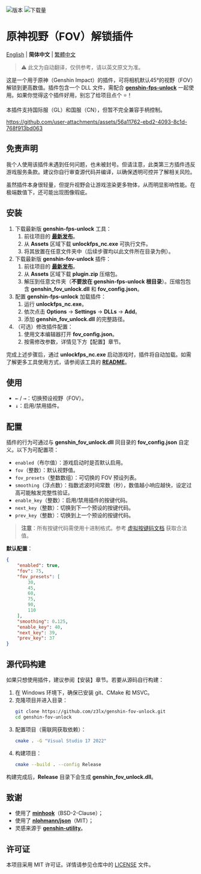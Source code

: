 ![版本](https://img.shields.io/badge/版本-5.7-brightgreen)
![下载量](https://img.shields.io/github/downloads/z3lx/genshin-fov-unlock/total?label=下载量)

# 原神视野（FOV）解锁插件

[English](README.md) | **简体中文** | [繁體中文](README.zh-Hant.md)

> ⚠️ 此文为自动翻译，仅供参考，请以英文原文为准。

这是一个用于原神（Genshin Impact）的插件，可将相机默认45°的视野（FOV）解锁到更高数值。插件包含一个 DLL 文件，需配合 [**genshin-fps-unlock**](https://github.com/34736384/genshin-fps-unlock) 一起使用。如果你觉得这个插件好用，别忘了给项目点个 ⭐！

本插件支持国际服（GL）和国服（CN），但暂不完全兼容手柄控制。

https://github.com/user-attachments/assets/56a11762-ebd2-4093-8c1d-768f913bd063

## 免责声明

我个人使用该插件未遇到任何问题，也未被封号。但请注意，此类第三方插件违反游戏服务条款。建议你自行审查源代码并编译，以确保透明可控并了解相关风险。

虽然插件本身很轻量，但提升视野会让游戏渲染更多物体，从而明显影响性能。在极端数值下，还可能出现图像瑕疵。

## 安装

1. 下载最新版 **genshin-fps-unlock** 工具：
   1. 前往项目的 [**最新发布**](https://github.com/34736384/genshin-fps-unlock/releases/latest)。
   2. 从 **Assets** 区域下载 **unlockfps_nc.exe** 可执行文件。
   3. 将其放置在任意文件夹中（后续步骤均以此文件所在目录为例）。
2. 下载最新版 **genshin-fov-unlock** 插件：
   1. 前往项目的 [**最新发布**](https://github.com/z3lx/genshin-fov-unlock/releases/latest)。
   2. 从 **Assets** 区域下载 **plugin.zip** 压缩包。
   3. 解压到任意文件夹（**不要放在 genshin-fps-unlock 根目录**）。压缩包包含 **genshin_fov_unlock.dll** 和 **fov_config.json**。
3. 配置 **genshin-fps-unlock** 加载插件：
   1. 运行 **unlockfps_nc.exe**。
   2. 依次点击 **Options** → **Settings** → **DLLs** → **Add**。
   3. 添加 **genshin_fov_unlock.dll** 的完整路径。
4. （可选）修改插件配置：
   1. 使用文本编辑器打开 **fov_config.json**。
   2. 按需修改参数，详情见下方【配置】章节。

完成上述步骤后，通过 **unlockfps_nc.exe** 启动游戏时，插件将自动加载。如需了解更多工具使用方式，请参阅该工具的 [**README**](https://github.com/34736384/genshin-fps-unlock/blob/netcore/README.md)。

## 使用

- <kbd>←</kbd> / <kbd>→</kbd>：切换预设视野（FOV）。
- <kbd>↓</kbd>：启用/禁用插件。

## 配置

插件的行为可通过与 **genshin_fov_unlock.dll** 同目录的 **fov_config.json** 自定义。以下为可配置项：

- `enabled`（布尔值）：游戏启动时是否默认启用。
- `fov`（整数）：默认视野值。
- `fov_presets`（整数数组）：可切换的 FOV 预设列表。
- `smoothing`（浮点数）：指数滤波时间常数（秒），数值越小响应越快，设定过高可能触发完整性验证。
- `enable_key`（整数）：启用/禁用插件的按键代码。
- `next_key`（整数）：切换到下一个预设的按键代码。
- `prev_key`（整数）：切换到上一个预设的按键代码。

> **注意**：所有按键代码需使用十进制格式。参考 [虚拟按键码文档](https://learn.microsoft.com/en-us/windows/win32/inputdev/virtual-key-codes) 获取合法值。

**默认配置**：

```json
{
    "enabled": true,
    "fov": 75,
    "fov_presets": [
        30,
        45,
        60,
        75,
        90,
        110
    ],
    "smoothing": 0.125,
    "enable_key": 40,
    "next_key": 39,
    "prev_key": 37
}
```

## 源代码构建

如果只想使用插件，建议参阅【安装】章节。若要从源码自行构建：

1. 在 Windows 环境下，确保已安装 git、CMake 和 MSVC。
2. 克隆项目并进入目录：
   ```bash
   git clone https://github.com/z3lx/genshin-fov-unlock.git
   cd genshin-fov-unlock
   ```
3. 配置项目（需联网获取依赖）：
   ```bash
   cmake . -G "Visual Studio 17 2022"
   ```
4. 构建项目：
   ```bash
   cmake --build . --config Release
   ```

构建完成后，**Release** 目录下会生成 **genshin_fov_unlock.dll**。

## 致谢

* 使用了 [**minhook**](https://github.com/TsudaKageyu/minhook)（BSD-2-Clause）；
* 使用了 [**nlohmann/json**](https://github.com/nlohmann/json)（MIT）；
* 灵感来源于 [**genshin-utility**](https://github.com/lanylow/genshin-utility)。

## 许可证

本项目采用 MIT 许可证。详情请参见仓库中的 [LICENSE](LICENSE) 文件。
